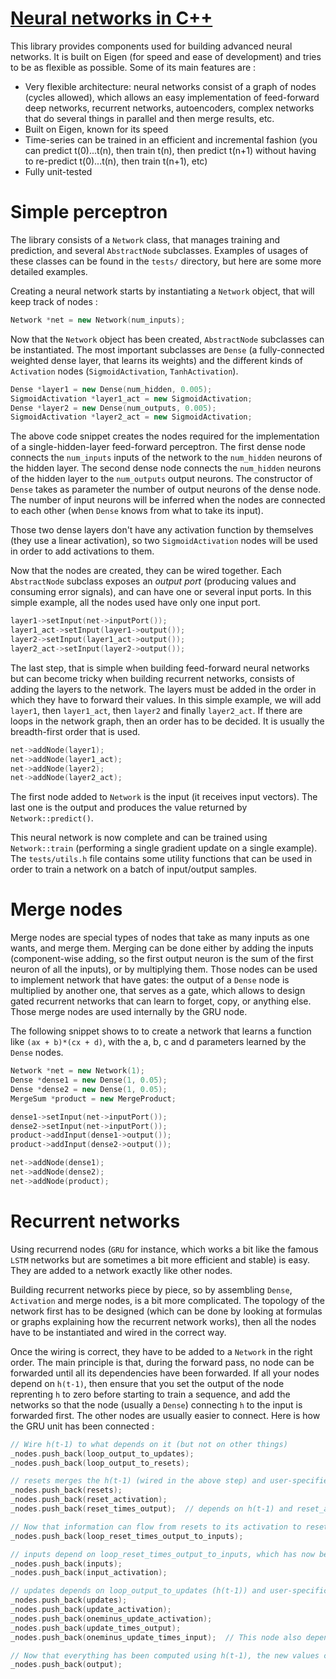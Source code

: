 # [Neural networks in C++](https://github.com/steckdenis/nnetcpp)

This library provides components used for building advanced neural networks. It is built on Eigen (for speed and ease of development) and tries to be as flexible as possible. Some of its main features are :

* Very flexible architecture: neural networks consist of a graph of nodes (cycles allowed), which allows an easy implementation of feed-forward deep networks, recurrent networks, autoencoders, complex networks that do several things in parallel and then merge results, etc.
* Built on Eigen, known for its speed
* Time-series can be trained in an efficient and incremental fashion (you can predict t(0)...t(n), then train t(n), then predict t(n+1) without having to re-predict t(0)...t(n), then train t(n+1), etc)
* Fully unit-tested

# Simple perceptron

The library consists of a `Network` class, that manages training and prediction, and several `AbstractNode` subclasses. Examples of usages of these classes can be found in the `tests/` directory, but here are some more detailed examples.

Creating a neural network starts by instantiating a `Network` object, that will keep track of nodes :

```cpp
Network *net = new Network(num_inputs);
```

Now that the `Network` object has been created, `AbstractNode` subclasses can be instantiated. The most important subclasses are `Dense` (a fully-connected weighted dense layer, that learns its weights) and the different kinds of `Activation` nodes (`SigmoidActivation`, `TanhActivation`).

```cpp
Dense *layer1 = new Dense(num_hidden, 0.005);
SigmoidActivation *layer1_act = new SigmoidActivation;
Dense *layer2 = new Dense(num_outputs, 0.005);
SigmoidActivation *layer2_act = new SigmoidActivation;
```

The above code snippet creates the nodes required for the implementation of a single-hidden-layer feed-forward perceptron. The first dense node connects the `num_inputs` inputs of the network to the `num_hidden` neurons of the hidden layer. The second dense node connects the `num_hidden` neurons of the hidden layer to the `num_outputs` output neurons. The constructor of `Dense` takes as parameter the number of output neurons of the dense node. The number of input neurons will be inferred when the nodes are connected to each other (when `Dense` knows from what to take its input).

Those two dense layers don't have any activation function by themselves (they use a linear activation), so two `SigmoidActivation` nodes will be used in order to add activations to them.

Now that the nodes are created, they can be wired together. Each `AbstractNode` subclass exposes an *output port* (producing values and consuming error signals), and can have one or several input ports. In this simple example, all the nodes used have only one input port.

```cpp
layer1->setInput(net->inputPort());
layer1_act->setInput(layer1->output());
layer2->setInput(layer1_act->output());
layer2_act->setInput(layer2->output());
```

The last step, that is simple when building feed-forward neural networks but can become tricky when building recurrent networks, consists of adding the layers to the network. The layers must be added in the order in which they have to forward their values. In this simple example, we will add `layer1`, then `layer1_act`, then `layer2` and finally `layer2_act`. If there are loops in the network graph, then an order has to be decided. It is usually the breadth-first order that is used.

```cpp
net->addNode(layer1);
net->addNode(layer1_act);
net->addNode(layer2);
net->addNode(layer2_act);
```

The first node added to `Network` is the input (it receives input vectors). The last one is the output and produces the value returned by `Network::predict()`.

This neural network is now complete and can be trained using `Network::train` (performing a single gradient update on a single example). The `tests/utils.h` file contains some utility functions that can be used in order to train a network on a batch of input/output samples.

# Merge nodes

Merge nodes are special types of nodes that take as many inputs as one wants, and merge them. Merging can be done either by adding the inputs (component-wise adding, so the first output neuron is the sum of the first neuron of all the inputs), or by multiplying them. Those nodes can be used to implement network that have gates: the output of a `Dense` node is multiplied by another one, that serves as a gate, which allows to design gated recurrent networks that can learn to forget, copy, or anything else. Those merge nodes are used internally by the GRU node.

The following snippet shows to to create a network that learns a function like `(ax + b)*(cx + d)`, with the a, b, c and d parameters learned by the `Dense` nodes.

```cpp
Network *net = new Network(1);
Dense *dense1 = new Dense(1, 0.05);
Dense *dense2 = new Dense(1, 0.05);
MergeSum *product = new MergeProduct;

dense1->setInput(net->inputPort());
dense2->setInput(net->inputPort());
product->addInput(dense1->output());
product->addInput(dense2->output());

net->addNode(dense1);
net->addNode(dense2);
net->addNode(product);
```

# Recurrent networks

Using recurrend nodes (`GRU` for instance, which works a bit like the famous `LSTM` networks but are sometimes a bit more efficient and stable) is easy. They are added to a network exactly like other nodes.

Building recurrent networks piece by piece, so by assembling `Dense`, `Activation` and merge nodes, is a bit more complicated. The topology of the network first has to be designed (which can be done by looking at formulas or graphs explaining how the recurrent network works), then all the nodes have to be instantiated and wired in the correct way.

Once the wiring is correct, they have to be added to a `Network` in the right order. The main principle is that, during the forward pass, no node can be forwarded until all its dependencies have been forwarded. If all your nodes depend on `h(t-1)`, then ensure that you set the output of the node reprenting `h` to zero before starting to train a sequence, and add the networks so that the node (usually a `Dense`) connecting `h` to the input is forwarded first. The other nodes are usually easier to connect. Here is how the GRU unit has been connected :

```cpp
// Wire h(t-1) to what depends on it (but not on other things)
_nodes.push_back(loop_output_to_updates);
_nodes.push_back(loop_output_to_resets);

// resets merges the h(t-1) (wired in the above step) and user-specified reset signals
_nodes.push_back(resets);
_nodes.push_back(reset_activation);
_nodes.push_back(reset_times_output);  // depends on h(t-1) and reset_activation, okay to add here

// Now that information can flow from resets to its activation to reset_times_output, reset_times_output can be used
_nodes.push_back(loop_reset_times_output_to_inputs);

// inputs depend on loop_reset_times_output_to_inputs, which has now been added to the network, and user-specific inputs.
_nodes.push_back(inputs);
_nodes.push_back(input_activation);

// updates depends on loop_output_to_updates (h(t-1)) and user-specific updates.
_nodes.push_back(updates);
_nodes.push_back(update_activation);
_nodes.push_back(oneminus_update_activation);
_nodes.push_back(update_times_output);
_nodes.push_back(oneminus_update_times_input);  // This node also depends on input, hence its addition near the end of this code snippet.

// Now that everything has been computed using h(t-1), the new values can be forwarded to the output, h(t)
_nodes.push_back(output);
```
